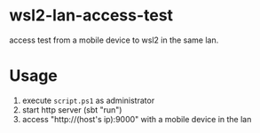# wsl2-lan-access-test
access test from a mobile device to wsl2 in the same lan.

# Usage
1. execute ```script.ps1``` as administrator
1. start http server (sbt "run")
1. access "http://(host's ip):9000" with a mobile device in the lan